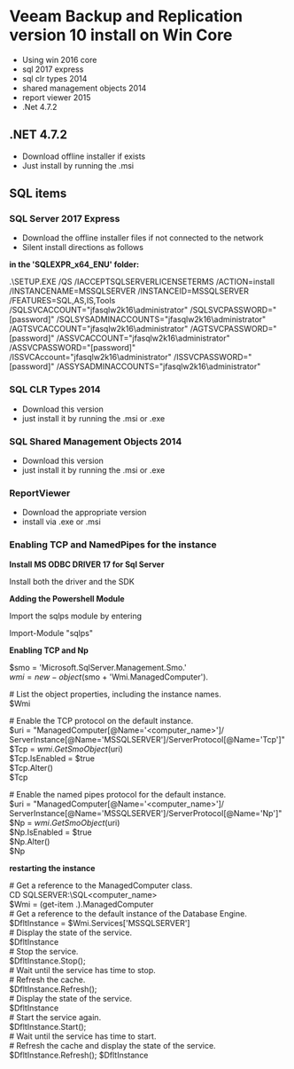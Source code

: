 # Veeam Backup and Replication version 10 install on Win Core

- Using win 2016 core
- sql 2017 express
- sql clr types 2014
- shared management objects 2014
- report viewer 2015
- .Net 4.7.2

## .NET 4.7.2

- Download offline installer if exists
- Just install by running the .msi

## SQL items

### SQL Server 2017 Express

- Download the offline installer files if not connected to the network
- Silent install directions as follows

__in the 'SQLEXPR_x64_ENU' folder:__

.\SETUP.EXE /QS /IACCEPTSQLSERVERLICENSETERMS /ACTION=install /INSTANCENAME=MSSQLSERVER /INSTANCEID=MSSQLSERVER /FEATURES=SQL,AS,IS,Tools /SQLSVCACCOUNT="jfasqlw2k16\administrator" /SQLSVCPASSWORD="[password]" /SQLSYSADMINACCOUNTS="jfasqlw2k16\administrator" /AGTSVCACCOUNT="jfasqlw2k16\administrator" /AGTSVCPASSWORD="[password]" /ASSVCACCOUNT="jfasqlw2k16\administrator" /ASSVCPASSWORD="[password]" /ISSVCAccount="jfasqlw2k16\administrator" /ISSVCPASSWORD="[password]" /ASSYSADMINACCOUNTS="jfasqlw2k16\administrator"

### SQL CLR Types 2014

- Download this version
- just install it by running the .msi or .exe

### SQL Shared Management Objects 2014

- Download this version
- just install it by running the .msi or .exe

### ReportViewer

- Download the appropriate version
- install via .exe or .msi

### Enabling TCP and NamedPipes for the instance

__Install MS ODBC DRIVER 17 for Sql Server__

Install both the driver and the SDK

__Adding the Powershell Module__

Import the sqlps module by entering

  Import-Module "sqlps"

__Enabling TCP and Np__

  $smo = 'Microsoft.SqlServer.Management.Smo.'  
  $wmi = new-object ($smo + 'Wmi.ManagedComputer').  
  
  \# List the object properties, including the instance names.  
  $Wmi  
  
  \# Enable the TCP protocol on the default instance.  
  $uri = "ManagedComputer[@Name='<computer_name>']/ ServerInstance[@Name='MSSQLSERVER']/ServerProtocol[@Name='Tcp']"  
  $Tcp = $wmi.GetSmoObject($uri)  
  $Tcp.IsEnabled = $true  
  $Tcp.Alter()  
  $Tcp  
  
  \# Enable the named pipes protocol for the default instance.  
  $uri = "ManagedComputer[@Name='<computer_name>']/ ServerInstance[@Name='MSSQLSERVER']/ServerProtocol[@Name='Np']"  
  $Np = $wmi.GetSmoObject($uri)  
  $Np.IsEnabled = $true  
  $Np.Alter()  
  $Np  

__restarting the instance__

  \# Get a reference to the ManagedComputer class.  
  CD SQLSERVER:\SQL\<computer_name>  
  $Wmi = (get-item .).ManagedComputer  
  \# Get a reference to the default instance of the Database Engine.  
  $DfltInstance = $Wmi.Services['MSSQLSERVER']  
  \# Display the state of the service.  
  $DfltInstance  
  \# Stop the service.  
  $DfltInstance.Stop();  
  \# Wait until the service has time to stop.  
  \# Refresh the cache.  
  $DfltInstance.Refresh();   
  \# Display the state of the service.  
  $DfltInstance  
  \# Start the service again.  
  $DfltInstance.Start();  
  \# Wait until the service has time to start.  
  \# Refresh the cache and display the state of the service.  
  $DfltInstance.Refresh(); $DfltInstance

